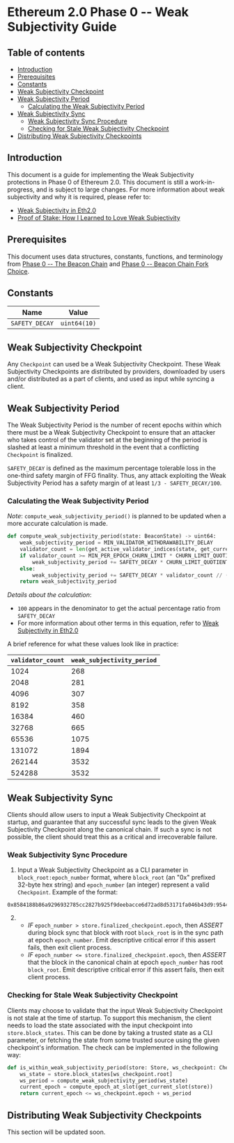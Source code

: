# Ethereum 2.0 Phase 0 -- Weak Subjectivity Guide

## Table of contents

<!-- TOC -->
<!-- START doctoc generated TOC please keep comment here to allow auto update -->
<!-- DON'T EDIT THIS SECTION, INSTEAD RE-RUN doctoc TO UPDATE -->

- [Introduction](#introduction)
- [Prerequisites](#prerequisites)
- [Constants](#constants)
- [Weak Subjectivity Checkpoint](#weak-subjectivity-checkpoint)
- [Weak Subjectivity Period](#weak-subjectivity-period)
  - [Calculating the Weak Subjectivity Period](#calculating-the-weak-subjectivity-period)
- [Weak Subjectivity Sync](#weak-subjectivity-sync)
  - [Weak Subjectivity Sync Procedure](#weak-subjectivity-sync-procedure)
  - [Checking for Stale Weak Subjectivity Checkpoint](#checking-for-stale-weak-subjectivity-checkpoint)
- [Distributing Weak Subjectivity Checkpoints](#distributing-weak-subjectivity-checkpoints)

<!-- END doctoc generated TOC please keep comment here to allow auto update -->
<!-- /TOC -->

## Introduction

This document is a guide for implementing the Weak Subjectivity protections in Phase 0 of Ethereum 2.0.
This document is still a work-in-progress, and is subject to large changes.
For more information about weak subjectivity and why it is required, please refer to:

- [Weak Subjectivity in Eth2.0](https://notes.ethereum.org/@adiasg/weak-subjectvity-eth2)
- [Proof of Stake: How I Learned to Love Weak Subjectivity](https://blog.ethereum.org/2014/11/25/proof-stake-learned-love-weak-subjectivity/)

## Prerequisites

This document uses data structures, constants, functions, and terminology from
[Phase 0 -- The Beacon Chain](./beacon-chain.md) and [Phase 0 -- Beacon Chain Fork Choice](./fork-choice.md).

## Constants

| Name           | Value        |
|----------------|--------------|
| `SAFETY_DECAY` | `uint64(10)` |

## Weak Subjectivity Checkpoint

Any `Checkpoint` can used be a Weak Subjectivity Checkpoint.
These Weak Subjectivity Checkpoints are distributed by providers,
downloaded by users and/or distributed as a part of clients, and used as input while syncing a client.

## Weak Subjectivity Period

The Weak Subjectivity Period is the number of recent epochs within which there
must be a Weak Subjectivity Checkpoint to ensure that an attacker who takes control
of the validator set at the beginning of the period is slashed at least a minimum threshold
in the event that a conflicting `Checkpoint` is finalized.

`SAFETY_DECAY` is defined as the maximum percentage tolerable loss in the one-third
safety margin of FFG finality. Thus, any attack exploiting the Weak Subjectivity Period has
a safety margin of at least `1/3 - SAFETY_DECAY/100`.

### Calculating the Weak Subjectivity Period

*Note*: `compute_weak_subjectivity_period()` is planned to be updated when a more accurate calculation is made.

```python
def compute_weak_subjectivity_period(state: BeaconState) -> uint64:
    weak_subjectivity_period = MIN_VALIDATOR_WITHDRAWABILITY_DELAY
    validator_count = len(get_active_validator_indices(state, get_current_epoch(state)))
    if validator_count >= MIN_PER_EPOCH_CHURN_LIMIT * CHURN_LIMIT_QUOTIENT:
        weak_subjectivity_period += SAFETY_DECAY * CHURN_LIMIT_QUOTIENT // (2 * 100)
    else:
        weak_subjectivity_period += SAFETY_DECAY * validator_count // (2 * 100 * MIN_PER_EPOCH_CHURN_LIMIT)
    return weak_subjectivity_period
```

*Details about the calculation*:
- `100` appears in the denominator to get the actual percentage ratio from `SAFETY_DECAY`
- For more information about other terms in this equation, refer to
  [Weak Subjectivity in Eth2.0](https://notes.ethereum.org/@adiasg/weak-subjectvity-eth2)

A brief reference for what these values look like in practice:

| `validator_count` | `weak_subjectivity_period` |
| ----  | ---- |
| 1024  | 268 |
| 2048  | 281 |
| 4096  | 307 |
| 8192  | 358 |
| 16384 | 460 |
| 32768 | 665 |
| 65536 | 1075 |
| 131072  | 1894 |
| 262144  | 3532 |
| 524288  | 3532 |

## Weak Subjectivity Sync

Clients should allow users to input a Weak Subjectivity Checkpoint at startup, and guarantee that any successful sync leads to the given Weak Subjectivity Checkpoint along the canonical chain. If such a sync is not possible, the client should treat this as a critical and irrecoverable failure.

### Weak Subjectivity Sync Procedure

1. Input a Weak Subjectivity Checkpoint as a CLI parameter in `block_root:epoch_number` format,
  where `block_root` (an "0x" prefixed 32-byte hex string) and `epoch_number` (an integer) represent a valid `Checkpoint`.
  Example of the format:
```
0x8584188b86a9296932785cc2827b925f9deebacce6d72ad8d53171fa046b43d9:9544
```
2.  - *IF* `epoch_number > store.finalized_checkpoint.epoch`,
      then *ASSERT* during block sync that block with root `block_root` is in the sync path at epoch `epoch_number`.
      Emit descriptive critical error if this assert fails, then exit client process.
    - *IF* `epoch_number <= store.finalized_checkpoint.epoch`,
      then *ASSERT* that the block in the canonical chain at epoch `epoch_number` has root `block_root`.
      Emit descriptive critical error if this assert fails, then exit client process.

### Checking for Stale Weak Subjectivity Checkpoint
Clients may choose to validate that the input Weak Subjectivity Checkpoint is not stale at the time of startup.
To support this mechanism, the client needs to load the state associated with the input checkpoint into 
`store.block_states`. This can be done by taking a trusted state as a CLI parameter, or fetching the state from
some trusted source using the given checkpoint's information.
The check can be implemented in the following way:

```python
def is_within_weak_subjectivity_period(store: Store, ws_checkpoint: Checkpoint) -> bool:
    ws_state = store.block_states[ws_checkpoint.root]
    ws_period = compute_weak_subjectivity_period(ws_state)
    current_epoch = compute_epoch_at_slot(get_current_slot(store))
    return current_epoch <= ws_checkpoint.epoch + ws_period
```

## Distributing Weak Subjectivity Checkpoints
This section will be updated soon.
